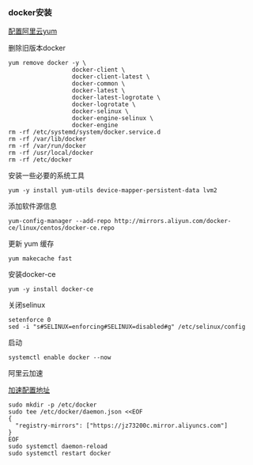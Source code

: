 ### docker安装

[配置阿里云yum](https://www.cnblogs.com/operationhome/p/11094493.html)

删除旧版本docker

    yum remove docker -y \
                      docker-client \
                      docker-client-latest \
                      docker-common \
                      docker-latest \
                      docker-latest-logrotate \
                      docker-logrotate \
                      docker-selinux \
                      docker-engine-selinux \
                      docker-engine
    rm -rf /etc/systemd/system/docker.service.d
    rm -rf /var/lib/docker
    rm -rf /var/run/docker
    rm -rf /usr/local/docker
    rm -rf /etc/docker
    
安装一些必要的系统工具

    yum -y install yum-utils device-mapper-persistent-data lvm2
    
添加软件源信息

    yum-config-manager --add-repo http://mirrors.aliyun.com/docker-ce/linux/centos/docker-ce.repo
    
更新 yum 缓存

    yum makecache fast
    
安装docker-ce

    yum -y install docker-ce
    
关闭selinux
    
    setenforce 0
    sed -i "s#SELINUX=enforcing#SELINUX=disabled#g" /etc/selinux/config
    
启动

    systemctl enable docker --now
    
阿里云加速

[加速配置地址](https://cr.console.aliyun.com/cn-hangzhou/instances/mirrors)

    sudo mkdir -p /etc/docker
    sudo tee /etc/docker/daemon.json <<EOF
    {
      "registry-mirrors": ["https://jz73200c.mirror.aliyuncs.com"]
    }
    EOF
    sudo systemctl daemon-reload
    sudo systemctl restart docker